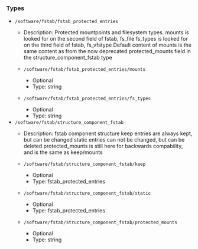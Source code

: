 
### Types

 - `/software/fstab/fstab_protected_entries`
    - Description:
Protected mountpoints and filesystem types.
mounts is looked for on the second field of fstab, fs_file
fs_types is looked for on the third field of fstab, fs_vfstype
Default content of mounts is the same content as from the now deprecated
protected_mounts field in the structure_component_fstab type

    - `/software/fstab/fstab_protected_entries/mounts`
        - Optional
        - Type: string
    - `/software/fstab/fstab_protected_entries/fs_types`
        - Optional
        - Type: string
 - `/software/fstab/structure_component_fstab`
    - Description:
fstab component structure
keep entries are always kept, but can be changed
static entries can not be changed, but can be deleted
protected_mounts is still here for backwards compability, and is the same as keep/mounts

    - `/software/fstab/structure_component_fstab/keep`
        - Optional
        - Type: fstab_protected_entries
    - `/software/fstab/structure_component_fstab/static`
        - Optional
        - Type: fstab_protected_entries
    - `/software/fstab/structure_component_fstab/protected_mounts`
        - Optional
        - Type: string
